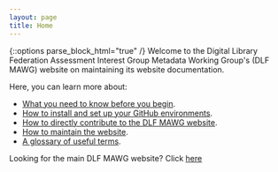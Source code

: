 ```yaml
---
layout: page
title: Home
---
```


{::options parse_block_html="true" /}
Welcome to the Digital Library Federation Assessment Interest Group Metadata Working Group's (DLF MAWG) website on maintaining its website documentation.
 
Here, you can learn more about:
* [What you need to know before you begin](https://gentrysteven.github.io/mawg-doc/before-you-begin).
* [How to install and set up your GitHub environments](https://gentrysteven.github.io/mawg-doc/installation).
* [How to directly contribute to the DLF MAWG website](https://gentrysteven.github.io/mawg-doc/contributing-to-site).
* [How to maintain the website](https://gentrysteven.github.io/mawg-doc/maintenance).
* [A glossary of useful terms](https://gentrysteven.github.io/mawg-doc/glossary). 

Looking for the main DLF MAWG website? Click [here](http://dlfmetadataassessment.github.io/)